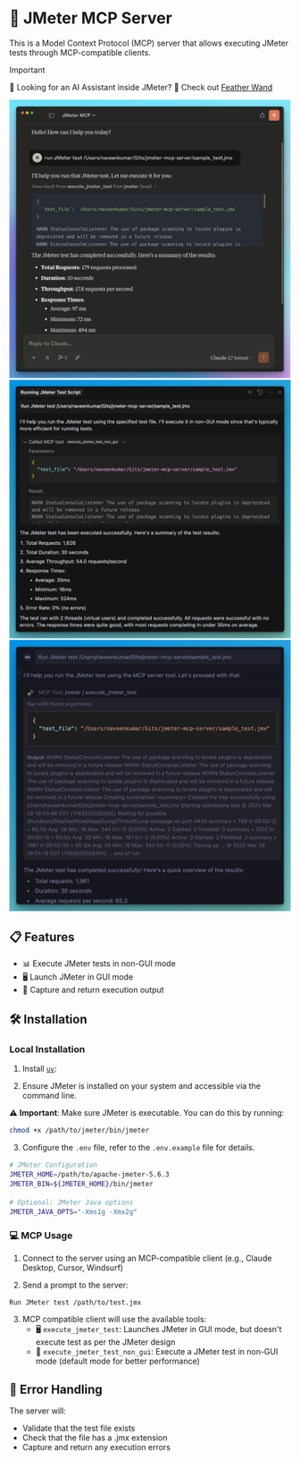 # 🚀 JMeter MCP Server

This is a Model Context Protocol (MCP) server that allows executing JMeter tests through MCP-compatible clients.

> [!IMPORTANT]
> 📢 Looking for an AI Assistant inside JMeter? 🚀
> Check out [Feather Wand](https://jmeter.ai)

![Anthropic](./images/Anthropic-MCP.png)
![Cursor](./images/Cursor.png)
![Windsurf](./images/Windsurf.png)

## 📋 Features

- 📊 Execute JMeter tests in non-GUI mode
- 🖥️ Launch JMeter in GUI mode
- 📝 Capture and return execution output

## 🛠️ Installation

### Local Installation

1. Install [`uv`](https://github.com/astral-sh/uv):

2. Ensure JMeter is installed on your system and accessible via the command line.

⚠️ **Important**: Make sure JMeter is executable. You can do this by running:

```bash
chmod +x /path/to/jmeter/bin/jmeter
```

3. Configure the `.env` file, refer to the `.env.example` file for details.

```bash
# JMeter Configuration
JMETER_HOME=/path/to/apache-jmeter-5.6.3
JMETER_BIN=${JMETER_HOME}/bin/jmeter

# Optional: JMeter Java options
JMETER_JAVA_OPTS="-Xms1g -Xmx2g"
```

### 💻 MCP Usage

1. Connect to the server using an MCP-compatible client (e.g., Claude Desktop, Cursor, Windsurf)

2. Send a prompt to the server:

```
Run JMeter test /path/to/test.jmx
```

3. MCP compatible client will use the available tools:
   - 🖥️ `execute_jmeter_test`: Launches JMeter in GUI mode, but doesn't execute test as per the JMeter design
   - 🚀 `execute_jmeter_test_non_gui`: Execute a JMeter test in non-GUI mode (default mode for better performance)

## 🛑 Error Handling

The server will:

- Validate that the test file exists
- Check that the file has a .jmx extension
- Capture and return any execution errors
